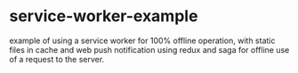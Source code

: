 # service-worker-example
example of using a service worker for 100% offline operation, with static files in cache and web push notification using redux and saga for offline use of a request to the server.
